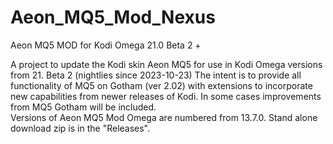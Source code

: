 # Aeon_MQ5_Mod_Nexus
Aeon MQ5 MOD for Kodi Omega 21.0 Beta 2 +

A project to update the Kodi skin Aeon MQ5 for use in Kodi Omega versions from 21. Beta 2 (nightlies 
since 2023-10-23)
The intent is to provide all functionality of MQ5 on Gotham (ver 2.02) with extensions to incorporate
new capabilities from newer releases of Kodi.  In some cases improvements from MQ5 Gotham will be included.  
Versions of Aeon MQ5 Mod Omega are numbered from 13.7.0.  Stand alone download zip is in the "Releases".
